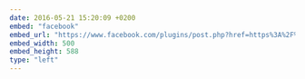 ```yaml
---
date: 2016-05-21 15:20:09 +0200
embed: "facebook"
embed_url: "https://www.facebook.com/plugins/post.php?href=https%3A%2F%2Fwww.facebook.com%2Fphoto.php%3Ffbid%3D10154027222666508%26set%3Da.10150300440191508.380722.561141507%26type%3D3&width=500"
embed_width: 500
embed_height: 588
type: "left"
---
```


